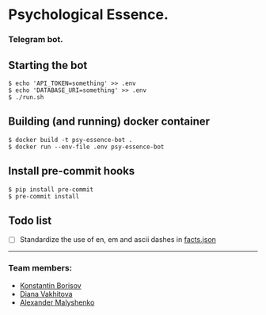 # Psychological Essence.
### Telegram bot.

## Starting the bot

```console
$ echo 'API_TOKEN=something' >> .env
$ echo 'DATABASE_URI=something' >> .env
$ ./run.sh
```

## Building (and running) docker container

```console
$ docker build -t psy-essence-bot .
$ docker run --env-file .env psy-essence-bot
```

## Install pre-commit hooks

```console
$ pip install pre-commit
$ pre-commit install
```

## Todo list

- [ ] Standardize the use of en, em and ascii dashes in [facts.json](/data/facts.json)

---
### Team members:
*  [Konstantin Borisov](https://github.com/cortan122)
*  [Diana Vakhitova](https://github.com/SimplePlease)
*  [Alexander Malyshenko](https://github.com/washinson)
